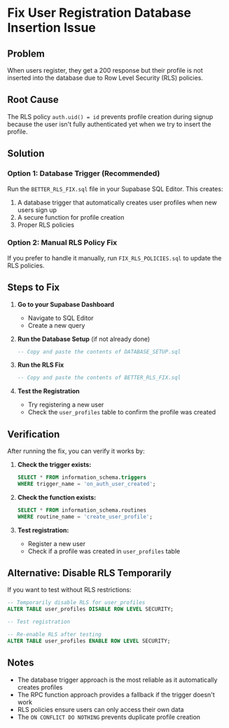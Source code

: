 # Fix User Registration Database Insertion Issue

## Problem
When users register, they get a 200 response but their profile is not inserted into the database due to Row Level Security (RLS) policies.

## Root Cause
The RLS policy `auth.uid() = id` prevents profile creation during signup because the user isn't fully authenticated yet when we try to insert the profile.

## Solution

### Option 1: Database Trigger (Recommended)
Run the `BETTER_RLS_FIX.sql` file in your Supabase SQL Editor. This creates:
1. A database trigger that automatically creates user profiles when new users sign up
2. A secure function for profile creation
3. Proper RLS policies

### Option 2: Manual RLS Policy Fix
If you prefer to handle it manually, run `FIX_RLS_POLICIES.sql` to update the RLS policies.

## Steps to Fix

1. **Go to your Supabase Dashboard**
   - Navigate to SQL Editor
   - Create a new query

2. **Run the Database Setup** (if not already done)
   ```sql
   -- Copy and paste the contents of DATABASE_SETUP.sql
   ```

3. **Run the RLS Fix**
   ```sql
   -- Copy and paste the contents of BETTER_RLS_FIX.sql
   ```

4. **Test the Registration**
   - Try registering a new user
   - Check the `user_profiles` table to confirm the profile was created

## Verification

After running the fix, you can verify it works by:

1. **Check the trigger exists:**
   ```sql
   SELECT * FROM information_schema.triggers 
   WHERE trigger_name = 'on_auth_user_created';
   ```

2. **Check the function exists:**
   ```sql
   SELECT * FROM information_schema.routines 
   WHERE routine_name = 'create_user_profile';
   ```

3. **Test registration:**
   - Register a new user
   - Check if a profile was created in `user_profiles` table

## Alternative: Disable RLS Temporarily

If you want to test without RLS restrictions:

```sql
-- Temporarily disable RLS for user_profiles
ALTER TABLE user_profiles DISABLE ROW LEVEL SECURITY;

-- Test registration

-- Re-enable RLS after testing
ALTER TABLE user_profiles ENABLE ROW LEVEL SECURITY;
```

## Notes

- The database trigger approach is the most reliable as it automatically creates profiles
- The RPC function approach provides a fallback if the trigger doesn't work
- RLS policies ensure users can only access their own data
- The `ON CONFLICT DO NOTHING` prevents duplicate profile creation
